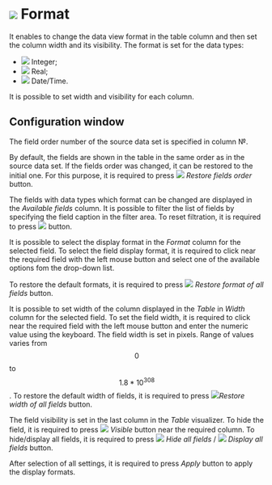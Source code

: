 # ![](../../images/icons/toolbar-controls/format_default.svg) Format

It enables to change the data view format in the table column and then set the column width and its visibility.
The format is set for the data types:

* ![](../../images/icons/data-types/integer_default.svg) Integer;
* ![](../../images/icons/data-types/float_default.svg) Real;
* ![](../../images/icons/data-types/datetime_default.svg) Date/Time.

It is possible to set width and visibility for each column.

## Configuration window

The field order number of the source data set is specified in column №.

By default, the fields are shown in the table in the same order as in the source data set. If the fields order was changed, it can be restored to the initial one. For this purpose, it is required to press ![](../../images/icons/toolbar-controls/refresh-all_default.svg) *Restore fields order* button.

The fields with data types which format can be changed are displayed in the *Available fields* column. It is possible to filter the list of fields by specifying the field caption in the filter area. To reset filtration, it is required to press ![](../../images/extjs-theme/form/clear-trigger/clear-trigger_default.svg) button.

It is possible to select the display format in the  *Format* column for the selected field. To select the field display format, it is required to click near the required field with the left mouse button and select one of the available options fom the drop-down list.

To restore the default formats, it is required to press ![](../../images/icons/toolbar-controls/delete-all_default.svg) *Restore format of all fields* button.

It is possible to set width of the column displayed in the *Table* in *Width* column for the selected field. To set the field width, it is required to click near the required field with the left mouse button and enter the numeric value using the keyboard. The field width is set in pixels. Range of values varies from $$0$$ to $$1.8*10^{308}$$.
To restore the default width of fields, it is required to press ![](../../images/icons/toolbar-controls/delete-all_default.svg)*Restore width of all fields* button.

The field visibility is set in the last column in the *Table* visualizer. To hide the field, it is required to press ![](../../images/icons/toolbar-controls/visible_default.svg) *Visible* button near the required column.
To hide/display all fields, it is required to press ![](../../images/icons/toolbar-controls/visible_default.svg) *Hide all fields* / ![](../../images/icons/toolbar-controls/invisible_default.svg) *Display all fields* button.

After selection of all settings, it is required to press *Apply* button to apply the display formats.
